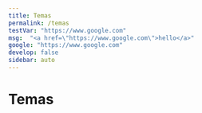 ```yaml
---
title: Temas
permalink: /temas
testVar: "https://www.google.com"
msg:  "<a href=\"https://www.google.com\">hello</a>"
google: "https://www.google.com"
develop: false
sidebar: auto
---
```


# Temas

<temas></temas>